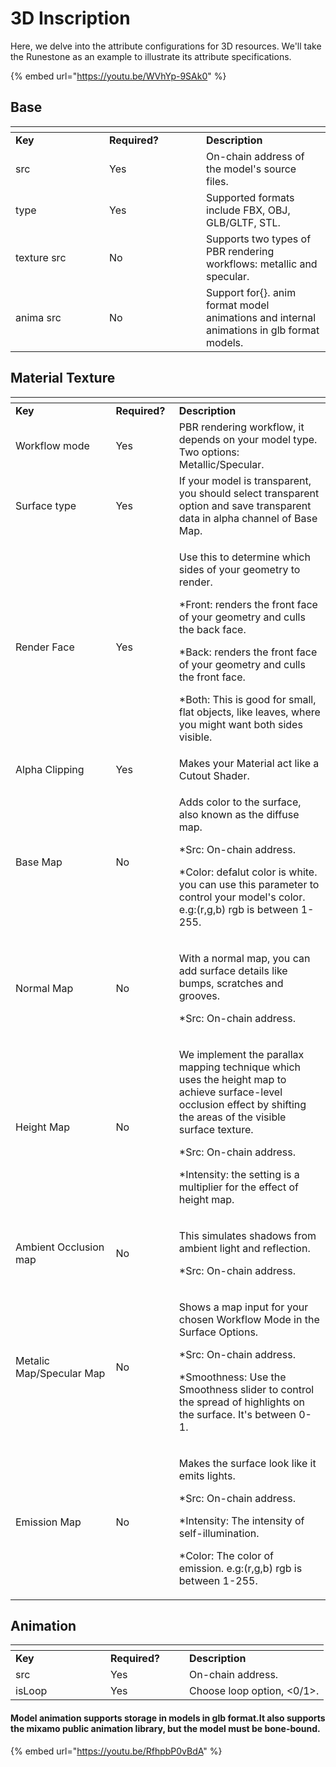 # 3D Inscription

Here, we delve into the attribute configurations for 3D resources. We'll take the Runestone as an example to illustrate its attribute specifications.

{% embed url="https://youtu.be/WVhYp-9SAk0" %}

## Base

<table data-header-hidden><thead><tr><th width="134"></th><th width="139"></th><th></th></tr></thead><tbody><tr><td><strong>Key</strong></td><td><strong>Required?</strong></td><td><strong>Description</strong></td></tr><tr><td>src</td><td>Yes</td><td>On-chain address of the model's source files.</td></tr><tr><td>type</td><td>Yes</td><td>Supported formats include FBX, OBJ, GLB/GLTF, STL. </td></tr><tr><td>texture src</td><td>No</td><td>Supports two types of PBR rendering workflows: metallic and specular. </td></tr><tr><td>anima src</td><td>No</td><td>Support for{}. anim format model animations and internal animations in glb format models.</td></tr></tbody></table>

## Material Texture

<table data-header-hidden><thead><tr><th width="286"></th><th width="109"></th><th width="558"></th></tr></thead><tbody><tr><td><strong>Key</strong></td><td><strong>Required?</strong></td><td><strong>Description</strong></td></tr><tr><td>Workflow mode</td><td>Yes</td><td>PBR rendering workflow, it depends on your model type. Two options: Metallic/Specular. </td></tr><tr><td>Surface type</td><td>Yes</td><td>If your model is transparent, you should select transparent option and save transparent data in alpha channel of Base Map. </td></tr><tr><td>Render Face</td><td>Yes</td><td><p>Use this to determine which sides of your geometry to render. </p><p>*Front: renders the front face of your geometry and culls the back face. </p><p>*Back: renders the front face of your geometry and culls the front face. </p><p>*Both: This is good for small, flat objects, like leaves, where you might want both sides visible.</p></td></tr><tr><td>Alpha Clipping</td><td>Yes</td><td>Makes your Material act like a Cutout Shader. </td></tr><tr><td>Base Map</td><td>No</td><td><p>Adds color to the surface, also known as the diffuse map. </p><p>*Src: On-chain address. </p><p>*Color: defalut color is white. you can use this parameter to control your model's color. e.g:(r,g,b) rgb is between 1-255.</p></td></tr><tr><td>Normal Map</td><td>No</td><td><p>With a normal map, you can add surface details like bumps, scratches and grooves. </p><p>*Src: On-chain address.</p></td></tr><tr><td>Height Map</td><td>No</td><td><p>We implement the parallax mapping technique which uses the height map to achieve surface-level occlusion effect by shifting the areas of the visible surface texture.</p><p>*Src: On-chain address. </p><p>*Intensity: the setting is a multiplier for the effect of height map. </p></td></tr><tr><td>Ambient Occlusion map</td><td>No</td><td><p>This simulates shadows from ambient light and reflection.</p><p>*Src: On-chain address.</p></td></tr><tr><td>Metalic Map/Specular Map</td><td>No</td><td><p>Shows a map input for your chosen Workflow Mode in the Surface Options. </p><p>*Src: On-chain address. </p><p>*Smoothness: Use the Smoothness slider to control the spread of highlights on the surface. It's between 0-1.</p></td></tr><tr><td>Emission Map</td><td>No</td><td><p>Makes the surface look like it emits lights.</p><p>*Src: On-chain address.</p><p>*Intensity: The intensity of self-illumination.</p><p>*Color: The color of emission. e.g:(r,g,b) rgb is between 1-255.</p></td></tr></tbody></table>

## Animation

<table data-header-hidden><thead><tr><th width="136"></th><th width="110"></th><th></th></tr></thead><tbody><tr><td><strong>Key</strong></td><td><strong>Required?</strong></td><td><strong>Description</strong></td></tr><tr><td>src</td><td>Yes</td><td>On-chain address.</td></tr><tr><td>isLoop</td><td>Yes</td><td>Choose loop option, &#x3C;0/1>.</td></tr></tbody></table>

#### Model animation supports storage in models in glb format.It also supports the mixamo public animation library, but the model must be bone-bound.

{% embed url="https://youtu.be/RfhpbP0vBdA" %}
